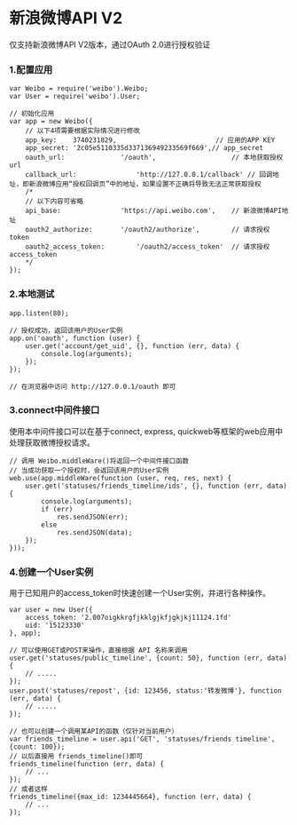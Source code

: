 # 新浪微博API V2

仅支持新浪微博API V2版本，通过OAuth 2.0进行授权验证

 
### 1.配置应用

	var Weibo = require('weibo').Weibo;
	var User = require('weibo').User;
	
	// 初始化应用
	var app = new Weibo({
		// 以下4项需要根据实际情况进行修改
		app_key:	3740231829,							// 应用的APP KEY	
		app_secret:	'2c05e5110335d337136949233569f669',// app_secret
		oauth_url:				'/oauth',					// 本地获取授权url
		callback_url:				'http://127.0.0.1/callback'	// 回调地址，即新浪微博应用“授权回调页”中的地址，如果设置不正确将导致无法正常获取授权
		/*
		// 以下内容可省略
		api_base:				'https://api.weibo.com',	// 新浪微博API地址
		oauth2_authorize:		'/oauth2/authorize',		// 请求授权token
		oauth2_access_token:		'/oauth2/access_token'	// 请求授权access_token
		*/
	});
	
	
### 2.本地测试

	app.listen(80);
	
	// 授权成功，返回该用户的User实例
	app.on('oauth', function (user) {
		user.get('account/get_uid', {}, function (err, data) {
			console.log(arguments);
		});
	});
	
	// 在浏览器中访问 http://127.0.0.1/oauth 即可
	
	
### 3.connect中间件接口

使用本中间件接口可以在基于connect, express, quickweb等框架的web应用中处理获取微博授权请求。

	// 调用 Weibo.middleWare()将返回一个中间件接口函数
	// 当成功获取一个授权时，会返回该用户的User实例
	web.use(app.middleWare(function (user, req, res, next) {
		user.get('statuses/friends_timeline/ids', {}, function (err, data) {
			console.log(arguments);
			if (err)
				res.sendJSON(err);
			else
				res.sendJSON(data);
		});
	}));
	
	
### 4.创建一个User实例

用于已知用户的access_token时快速创建一个User实例，并进行各种操作。

	var user = new User({
		access_token: '2.007oigkkrgfjkklgjkfjgkjkj11124.1fd'
		uid: '15123330'
	}, app);
	
	// 可以使用GET或POST来操作，直接根据 API 名称来调用
	user.get('statuses/public_timeline', {count: 50}, function (err, data) {
		// .....
	});
	user.post('statuses/repost', {id: 123456, status:'转发微博'}, function (err, data) {
		// .....
	});
	
	// 也可以创建一个调用某API的函数（仅针对当前用户）
	var friends_timeline = user.api('GET', 'statuses/friends timeline', {count: 100});
	// 以后直接用 friends_timeline()即可
	friends_timeline(function (err, data) {
		// ...
	});
	// 或者这样
	friends_timeline({max_id: 1234445664}, function (err, data) {
		// ...
	});
	

